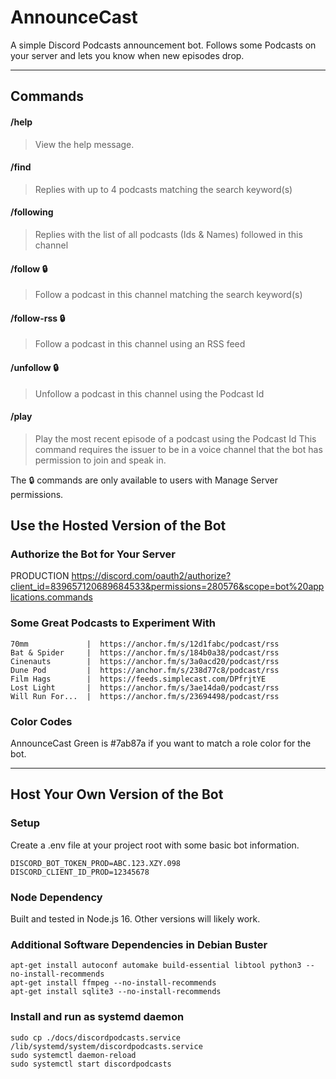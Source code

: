 # AnnounceCast

A simple Discord Podcasts announcement bot.
Follows some Podcasts on your server and lets you know when new episodes drop.

---

## Commands

#### /help

> View the help message.

#### /find <keywords>

> Replies with up to 4 podcasts matching the search keyword(s)

#### /following

> Replies with the list of all podcasts (Ids & Names) followed in this channel

#### /follow <keywords> 🔒

> Follow a podcast in this channel matching the search keyword(s)

#### /follow-rss <feed> 🔒

> Follow a podcast in this channel using an RSS feed

#### /unfollow <id> 🔒

> Unfollow a podcast in this channel using the Podcast Id

#### /play <id>

> Play the most recent episode of a podcast using the Podcast Id
> This command requires the issuer to be in a voice channel that the bot has permission to join and speak in.

The 🔒 commands are only available to users with Manage Server permissions.

## Use the Hosted Version of the Bot

### Authorize the Bot for Your Server

PRODUCTION
https://discord.com/oauth2/authorize?client_id=839657120689684533&permissions=280576&scope=bot%20applications.commands

### Some Great Podcasts to Experiment With

```
70mm             |  https://anchor.fm/s/12d1fabc/podcast/rss
Bat & Spider     |  https://anchor.fm/s/184b0a38/podcast/rss
Cinenauts        |  https://anchor.fm/s/3a0acd20/podcast/rss
Dune Pod         |  https://anchor.fm/s/238d77c8/podcast/rss
Film Hags        |  https://feeds.simplecast.com/DPfrjtYE
Lost Light       |  https://anchor.fm/s/3ae14da0/podcast/rss
Will Run For...  |  https://anchor.fm/s/23694498/podcast/rss
```

### Color Codes

AnnounceCast Green is #7ab87a if you want to match a role color for the bot.

---

## Host Your Own Version of the Bot

### Setup

Create a .env file at your project root with some basic bot information.

```
DISCORD_BOT_TOKEN_PROD=ABC.123.XZY.098
DISCORD_CLIENT_ID_PROD=12345678
```

### Node Dependency

Built and tested in Node.js 16.
Other versions will likely work.

### Additional Software Dependencies in Debian Buster

```shell
apt-get install autoconf automake build-essential libtool python3 --no-install-recommends
apt-get install ffmpeg --no-install-recommends
apt-get install sqlite3 --no-install-recommends
```

### Install and run as systemd daemon

```shell
sudo cp ./docs/discordpodcasts.service /lib/systemd/system/discordpodcasts.service
sudo systemctl daemon-reload
sudo systemctl start discordpodcasts
```

